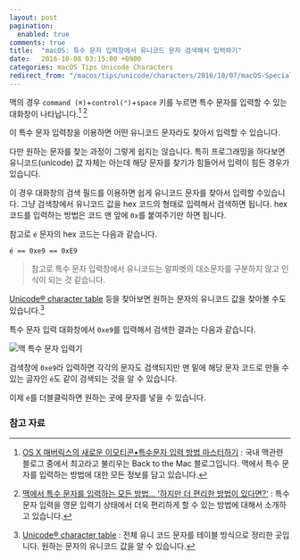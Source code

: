 ```yaml
---
layout: post
pagination:
  enabled: true
comments: true
title:  "macOS: 특수 문자 입력창에서 유니코드 문자 검색해서 입력하기"
date:   2016-10-08 03:15:00 +0900
categories: macOS Tips Unicode Characters
redirect_from: "/macos/tips/unicode/characters/2016/10/07/macOS-Special-Character.html"
---
```


맥의 경우 `command (⌘)`+`control(⌃)`+`space` 키를 누르면 특수 문자를 입력할 수 있는 대화창이 나타납니다.[^macnews-1723]  [^macnews-1439]

이 특수 문자 입력창을 이용하면 어떤 유니코드 문자라도 찾아서 입력할 수 있습니다.

다만 원하는 문자를 찾는 과정이 그렇게 쉽지는 않습니다. 특히 프로그래밍을 하다보면 유니코드(unicode) 값 자체는 아는데 해당 문자를 찾기가 힘들어서 입력이 힘든 경우가 있습니다.

이 경우 대화창의 검색 필드를 이용하면 쉽게 유니코드 문자를 찾아서 입력할 수있습니다. 그냥 검색창에서 유니코드 값을 hex 코드의 형태로 입력해서 검색하면 됩니다. hex 코드를 입력하는 방법은 코드 맨 앞에 `0x`를 붙여주기만 하면 됩니다.

참고로 `é` 문자의 hex 코드는 다음과 같습니다.

```
é == 0xe9 == 0xE9
```

> 참고로 특수 문자 입력창에서 유니코드는 알파벳의 대소문자를 구분하지 않고 인식이 되는 것 같습니다.

[Unicode® character table](http://unicode-table.com/en/) 등을 찾아보면 원하는 문자의 유니코드 값을 찾아볼 수도 있습니다.[^unicode-table]

특수 문자 입력 대화창에서 `0xe9`를 입력해서 검색한 결과는 다음과 같습니다.

![맥 특수 문자 입력기](/assets/macOS/special-character.jpg)

검색창에 `0xe9`라 입력하면 각각의 문자도 검색되지만 맨 밑에 해당 문자 코드로 만들 수 있는 글자인 `é`도 같이 검색되는 것을 알 수 있습니다.

이제 `é`를 더블클릭하면 원하는 곳에 문자를 넣을 수 있습니다.

### 참고 자료

[^macnews-1723]: [OS X 매버릭스의 새로운 이모티콘•특수문자 입력 방법 마스터하기](http://macnews.tistory.com/1723) : 국내 맥관련 블로그 중에서 최고라고 불리우는 Back to the Mac 블로그입니다. 맥에서 특수 문자를 입력하는 방법에 대한 모든 정보를 담고 있습니다.

[^macnews-1439]: [맥에서 특수 문자를 입력하는 모든 방법... '하지만 더 편리한 방법이 있다면?'](http://macnews.tistory.com/1439) : 특수 문자 입력을 영문 입력기 상태에서 더욱 편리하게 할 수 있는 방법에 대해서 소개하고 있습니다.

[^unicode-table]: [Unicode® character table](http://unicode-table.com/en/) : 전체 유니 코드 문자를 테이블 방식으로 정리한 곳입니다. 원하는 문자의 유니코드 값을 알 수 있습니다.

